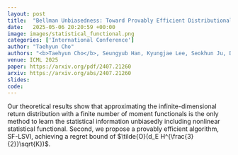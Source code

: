 ```yaml
---
layout: post
title:  "Bellman Unbiasedness: Toward Provably Efficient Distributional Reinforcement Learning with General Value Function Approximation"
date:   2025-05-06 20:20:59 +00:00
image: images/statistical_functional.png
categories: ['International Conference']
author: "Taehyun Cho"
authors: "<b>Taehyun Cho</b>, Seungyub Han, Kyungjae Lee, Seokhun Ju, Dohyeong Kim, Jungwoo Lee"
venue: ICML 2025
paper: https://arxiv.org/pdf/2407.21260
arxiv: https://arxiv.org/abs/2407.21260
slides: 
code: 
---
```

Our theoretical results show that approximating the infinite-dimensional return distribution with a finite number of moment functionals is the only method to learn the statistical information unbiasedly including nonlinear statistical functional. Second, we propose a provably efficient algorithm, SF-LSVI, achieving a regret bound of $\tilde{O}(d_E H^{\frac{3}{2}}\sqrt{K})$.
